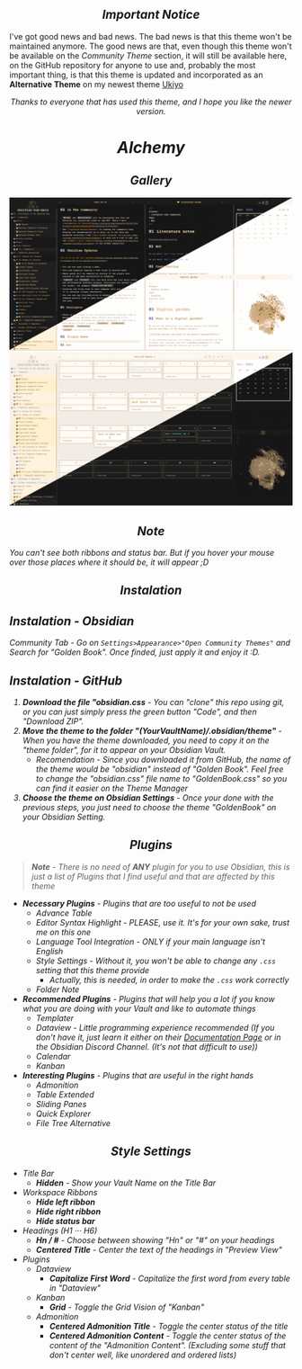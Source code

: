 <h2 align="center"><b><i> Important Notice </i></b></h2>

I've got good news and bad news. The bad news is that this theme won't be maintained anymore. The good news are that, even though this theme won't be available on the *Community Theme* section, it will still be available here, on the GitHub repository for anyone to use and, probably the most important thing, is that this theme is updated and incorporated as an **Alternative Theme** on my newest theme [Ukiyo](https://github.com/kinmury/obsidian-ukiyo)

<p align=center><i>Thanks to everyone that has used this theme, and I hope you like the newer version.<i></p>

<h1 align="center"><b><i>Alchemy</i></b></h1>

<h2 align=center> Gallery </h2>

![](https://github.com/kinmury/Alchemy/blob/main/Showcase/ShowcaseF.png)
![](https://github.com/kinmury/Alchemy/blob/main/Showcase/ShowcaseK.png)

<h2 align=center> Note </h2>

You can't see both ribbons and status bar. But if you hover your mouse over those places where it should be, it will appear ;D

<h2 align=center> Instalation </h2>

## Instalation - Obsidian

*Community Tab* - Go on `Settings>Appearance>"Open Community Themes"` and Search for "Golden Book". Once finded, just apply it and *enjoy it :D*.

## Instalation - GitHub

1. **Download the file "obsidian.css** - You can "clone" this repo using git, or you can just simply press the green button "Code", and then "Download ZIP".
2. **Move the theme to the folder "(YourVaultName)/.obsidian/theme"** - When you have the theme downloaded, you need to copy it on the "theme folder", for it to appear on your Obsidian Vault.
   - _Recomendation_ - Since you downloaded it from GitHub, the name of the theme would be "obsidian" instead of "Golden Book". Feel free to change the "obsidian.css" file name to "GoldenBook.css" so you can find it easier on the Theme Manager
4. **Choose the theme on Obsidian Settings** - Once your done with the previous steps, you just need to choose the theme "GoldenBook" on your Obsidian Setting.

<h2 align=center> Plugins </h2>

> **Note** - There is no need of ***ANY*** plugin for you to use Obsidian, this is just a list of Plugins that I find useful and that are affected by this theme

- **Necessary Plugins** - Plugins that are too useful to not be used
	- *Advance Table*
	- *Editor Syntax Highlight* - PLEASE, use it. It's for your own sake, trust me on this one
	- *Language Tool Integration* - ONLY if your main language isn't English
	- *Style Settings* - Without it, you won't be able to change any `.css` setting that this theme provide
		- Actually, this is needed, in order to make the `.css` work correctly
	- *Folder Note*
- **Recommended Plugins** - Plugins that will help you a lot if you know what you are doing with your Vault and like to automate things
	- *Templater*
	- *Dataview* - Little programming experience recommended (If you don't have it, just learn it either on their [Documentation Page](https://blacksmithgu.github.io/obsidian-dataview/) or in the Obsidian Discord Channel. (It's not *that* difficult to use))
	- *Calendar*
	- *Kanban* 
- **Interesting Plugins** - Plugins that are useful in the right hands
	- *Admonition*
	- *Table Extended*
	- *Sliding Panes*
	- *Quick Explorer*
	- *File Tree Alternative*

<h2 align=center> Style Settings </h2>

- _Title Bar_
    - **Hidden** - Show your Vault Name on the Title Bar
- *Workspace Ribbons*
    - **Hide left ribbon**
    - **Hide right ribbon**
    - **Hide status bar**  
- _Headings (H1 ··· H6)_
    - **Hn / \#** - Choose between showing "Hn" or "#" on your headings
    - **Centered Title** - Center the text of the headings in "Preview View"
- _Plugins_
    - Dataview
        - **Capitalize First Word** - Capitalize the first word from every table in "Dataview"
    - Kanban
        - **Grid** - Toggle the Grid Vision of "Kanban"
    - Admonition
        - **Centered Admonition Title** - Toggle the center status of the title
        - **Centered Admonition Content** - Toggle the center status of the content of the "Admonition Content". (Excluding some stuff that don't center well, like unordered and ordered lists)
